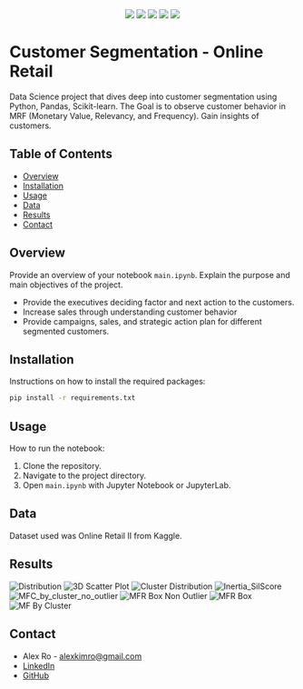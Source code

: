 <div align="center"> 
  <img src="https://img.shields.io/badge/Python-3776AB?style=for-the-badge&logo=python&logoColor=white" />
  <img src="https://img.shields.io/badge/Pandas-150458?style=for-the-badge&logo=pandas&logoColor=white" />
  <img src="https://img.shields.io/badge/Scikit--learn-F7931E?style=for-the-badge&logo=scikit-learn&logoColor=white" />
  <img src="https://img.shields.io/badge/Matplotlib-315BA1?style=for-the-badge&logo=matplotlib&logoColor=white" />
  <img src="https://img.shields.io/badge/Seaborn-4C60B5?style=for-the-badge&logo=seaborn&logoColor=white" />
</div>

# Customer Segmentation - Online Retail

Data Science project that dives deep into customer segmentation using Python, Pandas, Scikit-learn.
The Goal is to observe customer behavior in MRF (Monetary Value, Relevancy, and Frequency). Gain insights of customers.

  ## Table of Contents
  - [Overview](#overview)
  - [Installation](#installation)
  - [Usage](#usage)
  - [Data](#data)
  - [Results](#results)
  - [Contact](#contact)

## Overview

Provide an overview of your notebook `main.ipynb`. Explain the purpose and main objectives of the project.
- Provide the executives deciding factor and next action to the customers. 
- Increase sales through understanding customer behavior
- Provide campaigns, sales, and strategic action plan for different segmented customers.

## Installation

Instructions on how to install the required packages:

```bash
pip install -r requirements.txt
```

## Usage

How to run the notebook:

1. Clone the repository.
2. Navigate to the project directory.
3. Open `main.ipynb` with Jupyter Notebook or JupyterLab.

## Data

Dataset used was Online Retail II from Kaggle.

## Results

![Distribution](images/disribution.png)
![3D Scatter Plot](images/3D_scatter.png)
![Cluster Distribution](images/cluster_dist_avg_Feat_vals.png)
![Inertia_SilScore](images/inertia_silscore.png)
![MFC_by_cluster_no_outlier](images/MFC_by_cluter_no_outlier.png)
![MFR Box Non Outlier](images/MFR_box_non_out.png)
![MFR Box](images/MFR_box.png)
![MF By Cluster](images/MFR_by_cluster.png)


## Contact

- Alex Ro - [alexkimro@gmail.com](mailto:alexkimro@gmail.com)
- [LinkedIn](https://www.linkedin.com/in/alexkimro)
- [GitHub](https://github.com/alexkimrow)